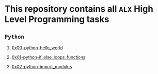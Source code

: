 # This repository contains all `ALX` High Level Programming tasks
## `Python`
1. [0x00-python-hello_world](https://github.com/Lilywd/alx-higher_level_programming/tree/master/0x00-python-hello_world/)

2. [0x01-python-if_else_loops_functions](https://github.com/Lilywd/alx-higher_level_programming/tree/master/0x01-python-if_else_loops_functions/)

3. [0x02-python-import_modules](https://github.com/Lilywd/alx-higher_level_programming/tree/master/0x02-python-import_modules/)
